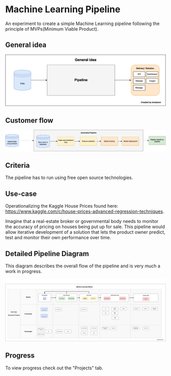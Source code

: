 # Machine Learning Pipeline
An experiment to create a simple Machine Learning pipeline following the principle of MVPs(Minimum Viable Product).

## General idea
<p align="center">
  <img src="Diagrams/overall_idea/overall_idea_v01.png" width="900"/>
</p>

## Customer flow
<p align="center">
  <img src="Diagrams/customer_flow/customer_flow_v02.png" width="900"/>
</p>

## Criteria
The pipeline has to run using free open source technologies.

## Use-case
Operationalizing the Kaggle House Prices found here: https://www.kaggle.com/c/house-prices-advanced-regression-techniques.

Imagine that a real-estate broker or governmental body needs to monitor the accuracy of pricing on houses being put up for sale. This pipeline would allow iterative development of a solution that lets the product owner predict, test and monitor their own performance over time.

## Detailed Pipeline Diagram
This diagram describes the overall flow of the pipeline and is very much a work in progress.
<p align="center">
  <img src="Diagrams/ml_pipeline_diagram_v11.png" width="900"/>
</p>



## Progress
To view progress check out the "Projects" tab.
